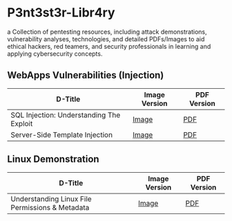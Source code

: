 # P3nt3st3r-Libr4ry
a Collection of pentesting resources, including attack demonstrations, vulnerability analyses, technologies, and detailed PDFs/Images to aid ethical hackers, red teamers, and security professionals in learning and applying cybersecurity concepts.

## WebApps Vulnerabilities (Injection)
D-Title   | Image Version | PDF Version
----------|---------------|------------
SQL Injection: Understanding The Exploit | [Image](images/sql-injection-understanding-the-exploit.jpg) | [PDF](pdfs/sql-injection-understanding-the-exploit.pdf)
Server-Side Template Injection | [Image](images/server-side-template-injection-ssti.jpg) | [PDF](pdfs/server-side-template-injection-ssti.pdf)

## Linux Demonstration
D-Title   | Image Version | PDF Version
----------|---------------|------------
Understanding Linux File Permissions & Metadata | [Image](images/understanding-linux-file-permissions-and-metadata.jpg) | [PDF](pdfs/understanding-linux-file-permissions-and-metadata.pdf)
